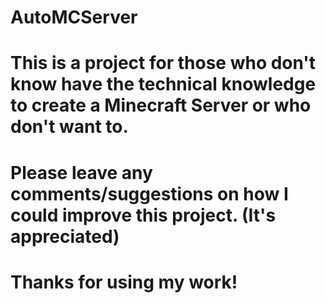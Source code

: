 # AutoMCServer
# 
# 
# This is a project for those who don't know have the technical knowledge to create a Minecraft Server or who don't want to.
# 
# Please leave any comments/suggestions on how I could improve this project. (It's appreciated)
# Thanks for using my work!
